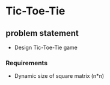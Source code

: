 # Tic-Toe-Tie

## problem statement
- Design Tic-Toe-Tie game


### Requirements
- Dynamic size of square matrix (n*n)